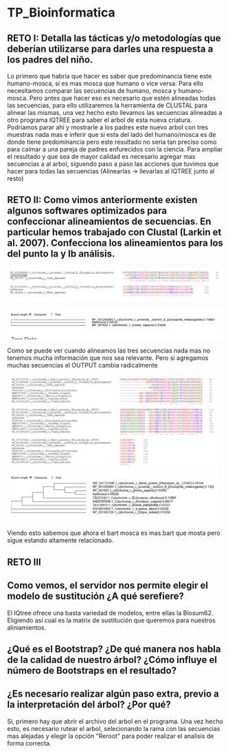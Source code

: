 # TP_Bioinformatica


## RETO I: Detalla las tácticas y/o metodologías que deberían utilizarse para darles una respuesta a los padres del niño.

Lo primero que habría que hacer es saber que predominancia tiene este humano-mosca, si es mas mosca que humano o vice versa. Para ello necesitamos comparar las secuencias de humano, mosca y humano-mosca. Pero antes que hacer eso es necesario que estén alineadas todas las secuencias, para ello utilizaremos la herramienta de CLUSTAL para alinear las mismas, una vez hecho esto llevamos las secuencias alineadas a otro programa IQTREE para saber el arbol de esta nueva criatura. Podríamos parar ahí y mostrarle a los padres este nuevo arbol con tres muestras nada mas e inferir que si esta del lado del humano/mosca es de donde tiene predominancia pero este resultado no seria tan preciso como para calmar a una pareja de padres enfurecidos con la ciencia. Para ampliar el resultado y que sea de mayor calidad es necesario agregar mas secuencias a al arbol, siguendo paso a paso las acciones que tuvimos que hacer para todas las secuencias (Alinearlas -> llevarlas al IQTREE junto al resto)

## RETO II: Como vimos anteriormente existen algunos softwares optimizados para confeccionar alineamientos de secuencias. En particular hemos trabajado con Clustal (Larkin et al. 2007). Confecciona los alineamientos para los del punto Ia y Ib análisis.

![](https://github.com/GonzaloGuasch/TP_Bioinformatica/blob/master/bart%20vs%20mosca%20vs%20hombre.png?raw=true)

![](https://github.com/GonzaloGuasch/TP_Bioinformatica/blob/master/arbolBartHumanoMosca.png)


Como se puede ver cuando alineamos las tres secuencias nada mas no tenemos mucha información que nos sea relevante. Pero si agregamos muchas secuencias el OUTPUT cambia radicalmente

![](https://github.com/GonzaloGuasch/TP_Bioinformatica/blob/master/bartVsTodos.png)
![](https://github.com/GonzaloGuasch/TP_Bioinformatica/blob/master/arbolBartYSecuencias.png)

Viendo esto sabemos que ahora el bart mosca es mas bart que mosta pero sigue estando altamente relacionado. 


## RETO III
## Como vemos, el servidor nos permite elegir el modelo de sustitución ¿A qué serefiere?
El IQtree ofrece una basta variedad de modelos, entre ellas la Blosum62. Eligiendo así cual es la matrix de sustitución que queremos para nuestros aliniamientos.

## ¿Qué es el Bootstrap? ¿De qué manera nos habla de la calidad de nuestro árbol? ¿Cómo influye el número de Bootstraps en el resultado?

## ¿Es necesario realizar algún paso extra, previo a la interpretación del árbol? ¿Por qué?
Si, primero hay que abrir el archivo del arbol en el programa. Una vez hecho esto, es necesario rutear el arbol, selecionando la rama con las secuencias mas alejadas y elegír la opción "Reroot" para poder realizar el analisis de forma correcta. 
